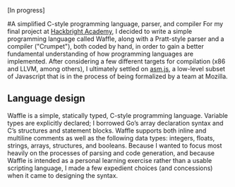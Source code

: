[In progress]

#A simplified C-style programming language, parser, and compiler
For my final project at [Hackbright Academy](http://www.hackbrightacademy.com), I decided to write a simple programming language called Waffle, along with a Pratt-style parser and a compiler ("Crumpet"), both coded by hand, in order to gain a better fundamental understanding of how programming languages are implemented. After considering a few different targets for compilation (x86 and LLVM, among others), I ultimately settled on [asm.js](http://www.asmjs.org), a low-level subset of Javascript that is in the process of being formalized by a team at Mozilla.

## Language design
Waffle is a simple, statically typed, C-style programming language. Variable types are explicitly declared; I borrowed Go’s array declaration syntax and C’s structures and statement blocks. Waffle supports both inline and multiline comments as well as the following data types: integers, floats, strings, arrays, structures, and booleans. Because I wanted to focus most heavily on the processes of parsing and code generation, and because Waffle is intended as a personal learning exercise rather than a usable scripting language, I made a few expedient choices (and concessions) when it came to designing the syntax.
